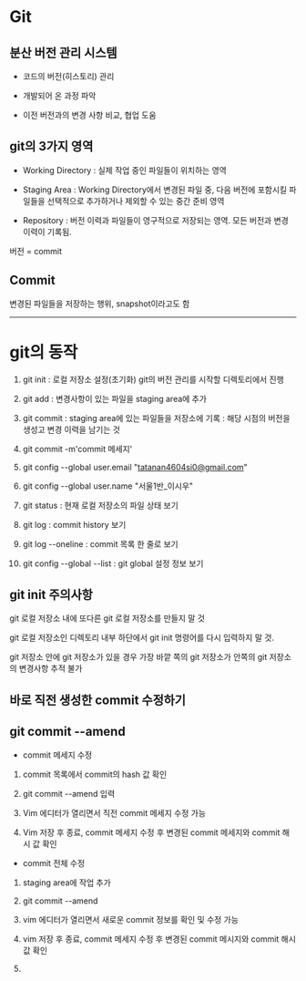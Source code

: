 # Git

## 분산 버전 관리 시스템



- 코드의 버전(히스토리) 관리

- 개발되어 온 과정 파악

- 이전 버전과의 변경 사항 비교, 협업 도움



## git의 3가지 영역

- Working Directory : 실제 작업 중인 파일들이 위치하는 영역

- Staging Area : Working Directory에서 변경된 파일 중, 다음 버전에 포함시킬 파일들을 선택적으로 추가하거나 제외할 수 있는 중간 준비 영역

- Repository : 버전 이력과 파일들이 영구적으로 저장되는 영역. 모든 버전과 변경 이력이 기록됨.

버전 = commit

## Commit

변경된 파일들을 저장하는 행위, snapshot이라고도 함



___

# git의 동작

1. git init : 로컬 저장소 설정(초기화) git의 버전 관리를 시작할 디렉토리에서 진행

2. git add : 변경사항이 있는 파일을 staging area에 추가

3. git commit : staging area에 있는 파일들을 저장소에 기록 : 해당 시점의 버전을 생성고 변경 이력을 남기는 것

4. git commit -m'commit 메세지'

5. git config --global user.email "tatanan4604si0@gmail.com"

6. git config --global user.name "서울1반_이시우"

7. git status : 현재 로컬 저장소의 파일 상태 보기

8. git log : commit history 보기

9. git log --oneline : commit 목록 한 줄로 보기

10. git config --global --list : git global 설정 정보 보기



## git init 주의사항

git 로컬 저장소 내에 또다른 git 로컬 저장소를 만들지 말 것

git 로컬 저장소인 디렉토리 내부 하단에서 git init 명령어를 다시 입력하지 말 것.

git 저장소 안에 git 저장소가 있을 경우 가장 바깥 쪽의 git 저장소가 안쪽의 git 저장소의 변경사항 추적 불가



## 바로 직전 생성한 commit 수정하기

## git commit --amend



- commit 메세지 수정
1. commit 목록에서 commit의 hash 값 확인

2. git commit --amend 입력

3. Vim 에디터가 열리면서 직전 commit 메세지 수정 가능

4. Vim 저장 후 종료, commit 메세지 수정 후 변경된 commit 메세지와 commit 해시 값 확인
- commit 전체 수정
1. staging area에 작업 추가

2. git commit --amend

3. vim 에디터가 열리면서 새로운 commit 정보를 확인 및 수정 가능

4. vim 저장 후 종료, commit 메세지 수정 후 변경된 commit 메시지와 commit 해시 값 확인

5. 


